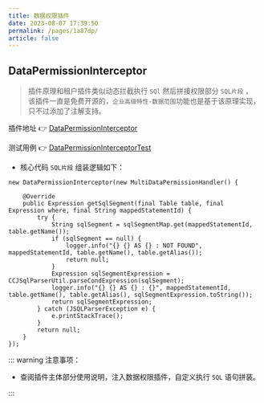 ```yaml
---
title: 数据权限插件
date: 2023-08-07 17:39:50
permalink: /pages/1a87dp/
article: false
---
```


## DataPermissionInterceptor

> 插件原理和租户插件类似动态拦截执行 `SQl` 然后拼接权限部分 `SQL片段` ， 该插件一直是免费开源的，`企业高级特性-数据范围`功能也是基于该原理实现，只不过添加了注解支持。
 
插件地址 👉 [DataPermissionInterceptor](https://gitee.com/baomidou/mybatis-plus/blob/3.0/mybatis-plus-extension/src/main/java/com/baomidou/mybatisplus/extension/plugins/inner/DataPermissionInterceptor.java)

测试用例 👉 [DataPermissionInterceptorTest](https://gitee.com/baomidou/mybatis-plus/blob/3.0/mybatis-plus-extension/src/test/java/com/baomidou/mybatisplus/extension/plugins/inner/DataPermissionInterceptorTest.java)

- 核心代码 `SQL片段` 组装逻辑如下：

```
new DataPermissionInterceptor(new MultiDataPermissionHandler() {

    @Override
    public Expression getSqlSegment(final Table table, final Expression where, final String mappedStatementId) {
        try {
            String sqlSegment = sqlSegmentMap.get(mappedStatementId, table.getName());
            if (sqlSegment == null) {
                logger.info("{} {} AS {} : NOT FOUND", mappedStatementId, table.getName(), table.getAlias());
                return null;
            }
            Expression sqlSegmentExpression = CCJSqlParserUtil.parseCondExpression(sqlSegment);
            logger.info("{} {} AS {} : {}", mappedStatementId, table.getName(), table.getAlias(), sqlSegmentExpression.toString());
            return sqlSegmentExpression;
        } catch (JSQLParserException e) {
            e.printStackTrace();
        }
        return null;
    }
});
```

::: warning 注意事项：

- 查阅插件主体部分使用说明，注入数据权限插件，自定义执行 `SQL` 语句拼装。

:::
